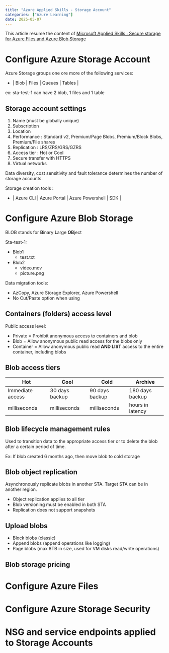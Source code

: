 ```yaml
---
title: "Azure Applied Skills - Storage Account"
categories: ["Azure Learning"]
date: 2025-05-07
---
```


This article resume the content of [Microsoft Applied Skills : Secure storage for Azure Files and Azure Blob Storage](https://learn.microsoft.com/en-us/training/paths/implement-storage-azure-files-azure-blob-storage/)

# Configure Azure Storage Account

Azure Storage groups one ore more of the following services:
- | Blob | Files | Queues | Tables |

ex: sta-test-1 can have 2 blob, 1 files and 1 table

## Storage account settings

1. Name (must be globally unique)
2. Subscription
3. Location
4. Performance : Standard v2, Premium/Page Blobs, Premium/Block Blobs, Premium/File shares
5. Replication : LRS/ZRS/GRS/GZRS
6. Access tier : Hot or Cool
7. Secure transfer with HTTPS
8. Virtual networks

Data diversity, cost sensitivity and fault tolerance determines the number of storage accounts.

Storage creation tools :
- | Azure CLI | Azure Portal | Azure Powershell | SDK |

# Configure Azure Blob Storage

BLOB stands for **B**inary **L**arge **OB**ject

Sta-test-1:
- Blob1
  - test.txt
- Blob2
  - video.mov
  - picture.png
 
Data migration tools:
- AzCopy, Azure Storage Explorer, Azure Powershell
- No Cut/Paste option when using 
 
## Containers (folders) access level

Public access level:
- Private = Prohibit anonymous access to containers and blob
- Blob = Allow anonymous public read access for the blobs only
- Container = Allow anonymous public read **AND LIST** access to the entire container, including blobs

## Blob access tiers

| Hot | Cool | Cold | Archive |
|----| ----| ---- | ---- |
| Immediate access | 30 days backup | 90 days backup | 180 days backup |
| milliseconds | milliseconds | milliseconds | hours in latency |

## Blob lifecycle management rules

Used to transition data to the appropriate access tier or to delete the blob after a certain period of time.

Ex: If blob created 6 months ago, then move blob to cold storage

## Blob object replication

Asynchronously replicate blobs in another STA. Target STA can be in another region. 
- Object replication applies to all tier
- Blob versioning must be enabled in both STA
- Replication does not support snapshots

## Upload blobs

- Block blobs (classic)
- Append blobs (append operations like logging)
- Page blobs  (max 8TB in size, used for VM disks read/write operations)

## Blob storage pricing

# Configure Azure Files

# Configure Azure Storage Security

# NSG and service endpoints applied to Storage Accounts

